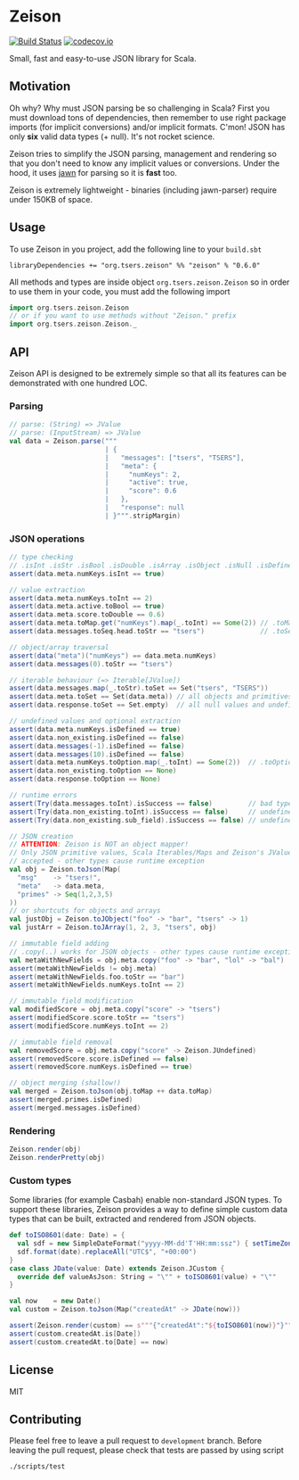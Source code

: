 # Zeison

[![Build Status](https://travis-ci.org/milankinen/zeison.svg?branch=master)](https://travis-ci.org/milankinen/zeison)
[![codecov.io](http://codecov.io/github/milankinen/zeison/coverage.svg?branch=master)](http://codecov.io/github/milankinen/zeison?branch=master)

Small, fast and easy-to-use JSON library for Scala.

## Motivation

Oh why? Why must JSON parsing be so challenging in Scala? First you must
download tons of dependencies, then remember to use right package imports (for
implicit conversions) and/or implicit formats. C'mon! JSON has only **six**
valid data types (+ null). It's not rocket science.

Zeison tries to simplify the JSON parsing, management and rendering so that
you don't need to know any implicit values or conversions. Under the hood, it
uses [jawn](https://github.com/non/jawn) for parsing so it is **fast** too.

Zeison is extremely lightweight - binaries (including jawn-parser) require under
150KB of space.


## Usage

To use Zeison in you project, add the following line to your `build.sbt`

    libraryDependencies += "org.tsers.zeison" %% "zeison" % "0.6.0"

All methods and types are inside object `org.tsers.zeison.Zeison` so in order to
use them in your code, you must add the following import

```scala
import org.tsers.zeison.Zeison
// or if you want to use methods without "Zeison." prefix
import org.tsers.zeison.Zeison._
```


## API

Zeison API is designed to be extremely simple so that all its features can be
demonstrated with one hundred LOC.

### Parsing

```scala
// parse: (String) => JValue
// parse: (InputStream) => JValue
val data = Zeison.parse("""
                        | {
                        |   "messages": ["tsers", "TSERS"],
                        |   "meta": {
                        |     "numKeys": 2,
                        |     "active": true,
                        |     "score": 0.6
                        |   },
                        |   "response": null
                        | }""".stripMargin)
```

### JSON operations

```scala
// type checking
// .isInt .isStr .isBool .isDouble .isArray .isObject .isNull .isDefined
assert(data.meta.numKeys.isInt == true)

// value extraction
assert(data.meta.numKeys.toInt == 2)
assert(data.meta.active.toBool == true)
assert(data.meta.score.toDouble == 0.6)
assert(data.meta.toMap.get("numKeys").map(_.toInt) == Some(2)) // .toMap => Map[String, JValue]
assert(data.messages.toSeq.head.toStr == "tsers")              // .toSeq => Seq[JValue]

// object/array traversal
assert(data("meta")("numKeys") == data.meta.numKeys)
assert(data.messages(0).toStr == "tsers")

// iterable behaviour (=> Iterable[JValue])
assert(data.messages.map(_.toStr).toSet == Set("tsers", "TSERS"))
assert(data.meta.toSet == Set(data.meta)) // all objects and primitives are handled as single value iterable
assert(data.response.toSet == Set.empty)  // all null values and undefined values are handled as empty iterable

// undefined values and optional extraction
assert(data.meta.numKeys.isDefined == true)
assert(data.non_existing.isDefined == false)
assert(data.messages(-1).isDefined == false)
assert(data.messages(10).isDefined == false)
assert(data.meta.numKeys.toOption.map(_.toInt) == Some(2))  // .toOption => Option[JValue]
assert(data.non_existing.toOption == None)
assert(data.response.toOption == None)

// runtime errors
assert(Try(data.messages.toInt).isSuccess == false)         // bad type cast
assert(Try(data.non_existing.toInt).isSuccess == false)     // undefined has no value
assert(Try(data.non_existing.sub_field).isSuccess == false) // undefined has no member x

// JSON creation
// ATTENTION: Zeison is NOT an object mapper!
// Only JSON primitive values, Scala Iterables/Maps and Zeison's JValue types are
// accepted - other types cause runtime exception
val obj = Zeison.toJson(Map(
  "msg"    -> "tsers!",
  "meta"   -> data.meta,
  "primes" -> Seq(1,2,3,5)
))
// or shortcuts for objects and arrays
val justObj = Zeison.toJObject("foo" -> "bar", "tsers" -> 1)
val justArr = Zeison.toJArray(1, 2, 3, "tsers", obj)

// immutable field adding
// .copy(..) works for JSON objects - other types cause runtime exception
val metaWithNewFields = obj.meta.copy("foo" -> "bar", "lol" -> "bal")
assert(metaWithNewFields != obj.meta)
assert(metaWithNewFields.foo.toStr == "bar")
assert(metaWithNewFields.numKeys.toInt == 2)

// immutable field modification
val modifiedScore = obj.meta.copy("score" -> "tsers")
assert(modifiedScore.score.toStr == "tsers")
assert(modifiedScore.numKeys.toInt == 2)

// immutable field removal
val removedScore = obj.meta.copy("score" -> Zeison.JUndefined)
assert(removedScore.score.isDefined == false)
assert(removedScore.numKeys.isDefined == true)

// object merging (shallow!)
val merged = Zeison.toJson(obj.toMap ++ data.toMap)
assert(merged.primes.isDefined)
assert(merged.messages.isDefined)
```

### Rendering

```scala
Zeison.render(obj)
Zeison.renderPretty(obj)
```

### Custom types

Some libraries (for example Casbah) enable non-standard JSON types. To support
these libraries, Zeison provides a way to define simple custom data types that
can be built, extracted and rendered from JSON objects.

```scala
def toISO8601(date: Date) = {
  val sdf = new SimpleDateFormat("yyyy-MM-dd'T'HH:mm:ssz") { setTimeZone(TimeZone.getTimeZone("UTC")) }
  sdf.format(date).replaceAll("UTC$", "+00:00")
}
case class JDate(value: Date) extends Zeison.JCustom {
  override def valueAsJson: String = "\"" + toISO8601(value) + "\""
}

val now    = new Date()
val custom = Zeison.toJson(Map("createdAt" -> JDate(now)))

assert(Zeison.render(custom) == s"""{"createdAt":"${toISO8601(now)}"}""")
assert(custom.createdAt.is[Date])
assert(custom.createdAt.to[Date] == now)
```

## License

MIT


## Contributing

Please feel free to leave a pull request to `development` branch. Before leaving
the pull request, please check that tests are passed by using script

    ./scripts/test 
    
